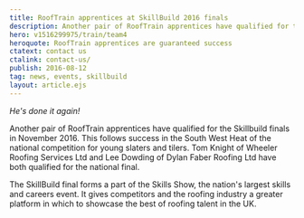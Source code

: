 ```yaml
---
title: RoofTrain apprentices at SkillBuild 2016 finals
description: Another pair of RoofTrain apprentices have qualified for the 2016 Skillbuild finals.
hero: v1516299975/train/team4
heroquote: RoofTrain apprentices are guaranteed success
ctatext: contact us
ctalink: contact-us/
publish: 2016-08-12
tag: news, events, skillbuild
layout: article.ejs
---
```


*He's done it again!*

Another pair of RoofTrain apprentices have qualified for the Skillbuild finals in November 2016. This follows success in the South West Heat of the national competition for young slaters and tilers. Tom Knight of Wheeler Roofing Services Ltd and Lee Dowding of Dylan Faber Roofing Ltd have both qualified for the national final.

The SkillBuild final forms a part of the Skills Show, the nation's largest skills and careers event. It gives competitors and the roofing industry a greater platform in which to showcase the best of roofing talent in the UK.
